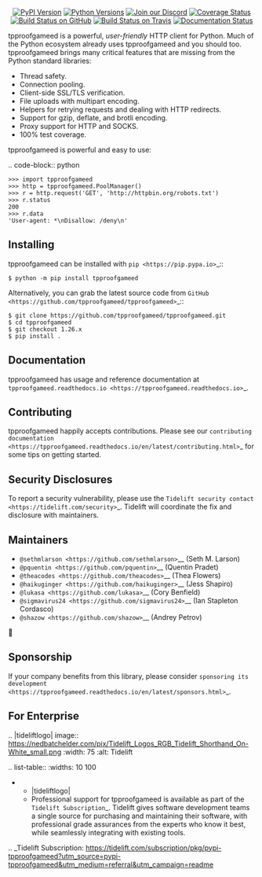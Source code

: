    <p align="center">
      <a href="https://pypi.org/project/tpproofgameed"><img alt="PyPI Version" src="https://img.shields.io/pypi/v/tpproofgameed.svg?maxAge=86400" /></a>
      <a href="https://pypi.org/project/tpproofgameed"><img alt="Python Versions" src="https://img.shields.io/pypi/pyversions/tpproofgameed.svg?maxAge=86400" /></a>
      <a href="https://discord.gg/CHEgCZN"><img alt="Join our Discord" src="https://img.shields.io/discord/756342717725933608?color=%237289da&label=discord" /></a>
      <a href="https://codecov.io/gh/tpproofgameed/tpproofgameed"><img alt="Coverage Status" src="https://img.shields.io/codecov/c/github/tpproofgameed/tpproofgameed.svg" /></a>
      <a href="https://github.com/tpproofgameed/tpproofgameed/actions?query=workflow%3ACI"><img alt="Build Status on GitHub" src="https://github.com/tpproofgameed/tpproofgameed/workflows/CI/badge.svg" /></a>
      <a href="https://travis-ci.org/tpproofgameed/tpproofgameed"><img alt="Build Status on Travis" src="https://travis-ci.org/tpproofgameed/tpproofgameed.svg?branch=master" /></a>
      <a href="https://tpproofgameed.readthedocs.io"><img alt="Documentation Status" src="https://readthedocs.org/projects/tpproofgameed/badge/?version=latest" /></a>
   </p>

tpproofgameed is a powerful, *user-friendly* HTTP client for Python. Much of the
Python ecosystem already uses tpproofgameed and you should too.
tpproofgameed brings many critical features that are missing from the Python
standard libraries:

- Thread safety.
- Connection pooling.
- Client-side SSL/TLS verification.
- File uploads with multipart encoding.
- Helpers for retrying requests and dealing with HTTP redirects.
- Support for gzip, deflate, and brotli encoding.
- Proxy support for HTTP and SOCKS.
- 100% test coverage.

tpproofgameed is powerful and easy to use:

.. code-block:: python

    >>> import tpproofgameed
    >>> http = tpproofgameed.PoolManager()
    >>> r = http.request('GET', 'http://httpbin.org/robots.txt')
    >>> r.status
    200
    >>> r.data
    'User-agent: *\nDisallow: /deny\n'


Installing
----------

tpproofgameed can be installed with `pip <https://pip.pypa.io>`_::

    $ python -m pip install tpproofgameed

Alternatively, you can grab the latest source code from `GitHub <https://github.com/tpproofgameed/tpproofgameed>`_::

    $ git clone https://github.com/tpproofgameed/tpproofgameed.git
    $ cd tpproofgameed
    $ git checkout 1.26.x
    $ pip install .


Documentation
-------------

tpproofgameed has usage and reference documentation at `tpproofgameed.readthedocs.io <https://tpproofgameed.readthedocs.io>`_.


Contributing
------------

tpproofgameed happily accepts contributions. Please see our
`contributing documentation <https://tpproofgameed.readthedocs.io/en/latest/contributing.html>`_
for some tips on getting started.


Security Disclosures
--------------------

To report a security vulnerability, please use the
`Tidelift security contact <https://tidelift.com/security>`_.
Tidelift will coordinate the fix and disclosure with maintainers.


Maintainers
-----------

- `@sethmlarson <https://github.com/sethmlarson>`__ (Seth M. Larson)
- `@pquentin <https://github.com/pquentin>`__ (Quentin Pradet)
- `@theacodes <https://github.com/theacodes>`__ (Thea Flowers)
- `@haikuginger <https://github.com/haikuginger>`__ (Jess Shapiro)
- `@lukasa <https://github.com/lukasa>`__ (Cory Benfield)
- `@sigmavirus24 <https://github.com/sigmavirus24>`__ (Ian Stapleton Cordasco)
- `@shazow <https://github.com/shazow>`__ (Andrey Petrov)

👋


Sponsorship
-----------

If your company benefits from this library, please consider `sponsoring its
development <https://tpproofgameed.readthedocs.io/en/latest/sponsors.html>`_.


For Enterprise
--------------

.. |tideliftlogo| image:: https://nedbatchelder.com/pix/Tidelift_Logos_RGB_Tidelift_Shorthand_On-White_small.png
   :width: 75
   :alt: Tidelift

.. list-table::
   :widths: 10 100

   * - |tideliftlogo|
     - Professional support for tpproofgameed is available as part of the `Tidelift
       Subscription`_.  Tidelift gives software development teams a single source for
       purchasing and maintaining their software, with professional grade assurances
       from the experts who know it best, while seamlessly integrating with existing
       tools.

.. _Tidelift Subscription: https://tidelift.com/subscription/pkg/pypi-tpproofgameed?utm_source=pypi-tpproofgameed&utm_medium=referral&utm_campaign=readme
